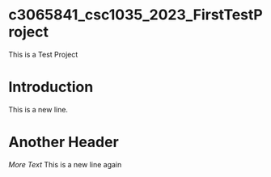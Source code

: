 # c3065841_csc1035_2023_FirstTestProject

This is a Test Project

# Introduction

This is a new line.

# Another Header

*More Text*
This is a new line again
